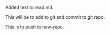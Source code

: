 Added text to read.md.

This will be to add to git and commit to git repo. 

This is to push to new-repo.